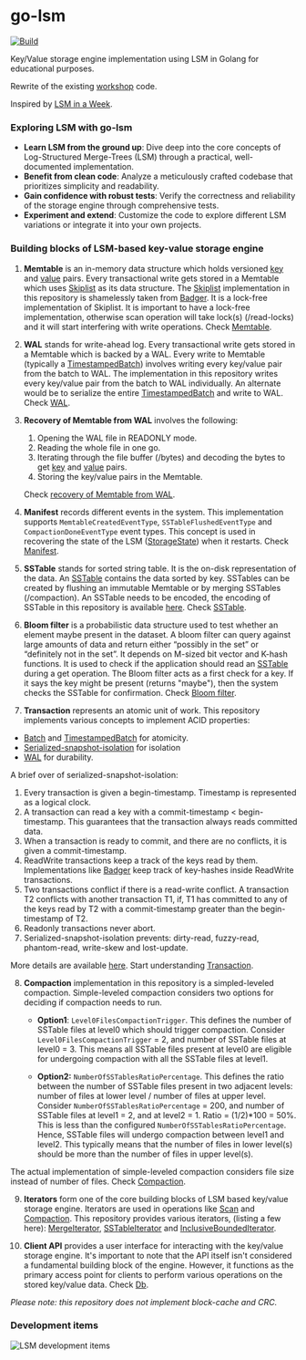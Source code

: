 # go-lsm
[![Build](https://github.com/SarthakMakhija/go-lsm/actions/workflows/build.yml/badge.svg)](https://github.com/SarthakMakhija/go-lsm/actions/workflows/build.yml)

Key/Value storage engine implementation using LSM in Golang for educational purposes. 

Rewrite of the existing [workshop](https://github.com/SarthakMakhija/storage-engine-workshop) code.

Inspired by [LSM in a Week](https://skyzh.github.io/mini-lsm/00-preface.html).

### Exploring LSM with go-lsm

- **Learn LSM from the ground up**: Dive deep into the core concepts of Log-Structured Merge-Trees (LSM) through a practical, well-documented implementation.
- **Benefit from clean code**: Analyze a meticulously crafted codebase that prioritizes simplicity and readability.
- **Gain confidence with robust tests**: Verify the correctness and reliability of the storage engine through comprehensive tests.
- **Experiment and extend**: Customize the code to explore different LSM variations or integrate it into your own projects.

### Building blocks of LSM-based key-value storage engine

1. **Memtable** is an in-memory data structure which holds versioned [key](https://github.com/SarthakMakhija/go-lsm/blob/main/kv/key.go) and [value](https://github.com/SarthakMakhija/go-lsm/blob/main/kv/value.go) pairs.
Every transactional write gets stored in a Memtable which uses [Skiplist](https://tech-lessons.in/en/blog/serializable_snapshot_isolation/#skiplist-and-mvcc) as its data structure. 
The [Skiplist](https://github.com/SarthakMakhija/go-lsm/blob/main/memory/external/skiplist.go) implementation in this repository is shamelessly taken from [Badger](https://github.com/dgraph-io/badger).
It is a lock-free implementation of Skiplist. It is important to have a lock-free implementation, otherwise scan operation will take lock(s) (/read-locks) and it will start interfering with write operations.
Check [Memtable](https://github.com/SarthakMakhija/go-lsm/blob/main/memory/memtable.go).

2. **WAL** stands for write-ahead log. Every transactional write gets stored in a Memtable which is backed by a WAL. Every write to Memtable (typically a [TimestampedBatch](https://github.com/SarthakMakhija/go-lsm/blob/main/kv/timestamped_batch.go)) involves writing every key/value pair from the batch to WAL.
The implementation in this repository writes every key/value pair from the batch to WAL individually. An alternate would be to serialize the entire [TimestampedBatch](https://github.com/SarthakMakhija/go-lsm/blob/main/kv/timestamped_batch.go) and write to WAL. Check [WAL](https://github.com/SarthakMakhija/go-lsm/blob/main/log/wal.go).

3. **Recovery of Memtable from WAL** involves the following:
    1) Opening the WAL file in READONLY mode.
    2) Reading the whole file in one go.
    3) Iterating through the file buffer (/bytes) and decoding the bytes to get [key](https://github.com/SarthakMakhija/go-lsm/blob/main/kv/key.go) and [value](https://github.com/SarthakMakhija/go-lsm/blob/main/kv/value.go) pairs.
    4) Storing the key/value pairs in the Memtable.
    
    Check [recovery of Memtable from WAL](https://github.com/SarthakMakhija/go-lsm/blob/main/log/wal.go#L41).
   
4. **Manifest** records different events in the system. This implementation supports `MemtableCreatedEventType`, `SSTableFlushedEventType` and `CompactionDoneEventType` event types. This concept is used in recovering the state of the
LSM ([StorageState](https://github.com/SarthakMakhija/go-lsm/blob/main/state/storage_state.go)) when it restarts. Check [Manifest](https://github.com/SarthakMakhija/go-lsm/blob/main/manifest/manifest.go).

5. **SSTable** stands for sorted string table. It is the on-disk representation of the data. An [SSTable](https://github.com/SarthakMakhija/go-lsm/blob/main/table/table.go) contains the data sorted by key. SSTables can be created by flushing an immutable Memtable or by merging SSTables (/compaction). An SSTable needs to be encoded, the encoding of SSTable in this repository is available [here](https://github.com/SarthakMakhija/go-lsm/blob/main/table/builder.go#L70). Check [SSTable](https://github.com/SarthakMakhija/go-lsm/blob/main/table/table.go).

6. **Bloom filter** is a probabilistic data structure used to test whether an element maybe present in the dataset. A bloom filter can query against large amounts of data and return either “possibly in the set” or “definitely not in the set”. It depends on M-sized bit vector and K-hash functions. It is used to check if the application should read an [SSTable](https://github.com/SarthakMakhija/go-lsm/blob/main/table/table.go#L173) during a get operation. The Bloom filter acts as a first check for a key. If it says the key might be present (returns "maybe"), then the system checks the SSTable for confirmation. Check [Bloom filter](https://github.com/SarthakMakhija/go-lsm/blob/main/table/bloom/filter.go).
   
7. **Transaction** represents an atomic unit of work. This repository implements various concepts to implement ACID properties:
 - [Batch](https://github.com/SarthakMakhija/go-lsm/blob/main/kv/batch.go) and [TimestampedBatch](https://github.com/SarthakMakhija/go-lsm/blob/main/kv/timestamped_batch.go) for atomicity.
 - [Serialized-snapshot-isolation](https://github.com/SarthakMakhija/go-lsm/blob/main/txn/transaction.go) for isolation
 - [WAL](https://github.com/SarthakMakhija/go-lsm/blob/main/log/wal.go) for durability.
 
A brief over of serialized-snapshot-isolation:

  1) Every transaction is given a begin-timestamp. Timestamp is represented as a logical clock.
  2) A transaction can read a key with a commit-timestamp < begin-timestamp. This guarantees that the transaction always reads committed data.
  3) When a transaction is ready to commit, and there are no conflicts, it is given a commit-timestamp.
  4) ReadWrite transactions keep a track of the keys read by them.
     Implementations like [Badger](https://github.com/dgraph-io/badger) keep track of key-hashes inside ReadWrite transactions.
  5) Two transactions conflict if there is a read-write conflict. A transaction T2 conflicts with another transaction T1, if, T1 has committed to any of the keys read by T2 with a commit-timestamp greater
  than the begin-timestamp of T2.
  7) Readonly transactions never abort.
  8) Serialized-snapshot-isolation prevents: dirty-read, fuzzy-read, phantom-read, write-skew and lost-update.

More details are available [here](https://tech-lessons.in/en/blog/serializable_snapshot_isolation/). Start understanding [Transaction](https://github.com/SarthakMakhija/go-lsm/blob/main/txn/transaction.go).

8. **Compaction** implementation in this repository is a simpled-leveled compaction. Simple-leveled compaction considers two options for deciding if compaction needs to run.

    - **Option1**: `Level0FilesCompactionTrigger`. This defines the number of SSTable files at level0 which should trigger compaction. Consider `Level0FilesCompactionTrigger` = 2, and number of SSTable files at level0 = 3. This means all SSTable files present at level0 are eligible for undergoing compaction with all the SSTable files at level1.
    
    - **Option2:** `NumberOfSSTablesRatioPercentage`. This defines the ratio between the number of SSTable files present in two adjacent levels: number of files at lower level / number of files at upper level.
    Consider `NumberOfSSTablesRatioPercentage` = 200, and number of SSTable files at level1 = 2, and at level2 = 1. Ratio = (1/2)*100 = 50%. This is less than the configured `NumberOfSSTablesRatioPercentage`. Hence, SSTable files will undergo compaction between level1 and level2. This typically means that the number of files in lower level(s) should be more than the number of files in upper level(s).

The actual implementation of simple-leveled compaction considers file size instead of number of files. Check [Compaction](https://github.com/SarthakMakhija/go-lsm/blob/main/compact/compaction.go).

9. **Iterators** form one of the core building blocks of LSM based key/value storage engine. Iterators are used in operations like [Scan](https://github.com/SarthakMakhija/go-lsm/blob/main/state/storage_state.go#L184) and [Compaction](https://github.com/SarthakMakhija/go-lsm/blob/main/compact/compaction.go#L75). This repository provides various iterators, (listing a few here): [MergeIterator](https://github.com/SarthakMakhija/go-lsm/blob/main/iterator/merge_iterator.go), [SSTableIterator](https://github.com/SarthakMakhija/go-lsm/blob/main/table/iterator.go) and [InclusiveBoundedIterator](https://github.com/SarthakMakhija/go-lsm/blob/main/iterator/iterator.go).

11. **Client API** provides a user interface for interacting with the key/value storage engine. It's important to note that the API itself isn't considered a fundamental building block of the engine. However, it functions as the primary access point for clients to perform various operations on the stored key/value data. Check [Db](https://github.com/SarthakMakhija/go-lsm/blob/main/db.go).

_Please note: this repository does not implement block-cache and CRC._

### Development items
![LSM development items](https://github.com/user-attachments/assets/47731c33-a642-432e-8a02-1d3146d88e8d)
